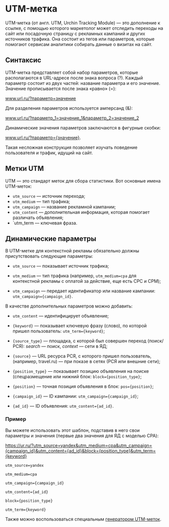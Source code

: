 # UTM-метка

UTM-метка (от англ. UTM, Urchin Tracking Module) — это дополнение к ссылке, с помощью 
которого маркетолог может отследить переходы на сайт или посадочную страницу с рекламных 
кампаний и других источников трафика. Она состоит из тегов или параметров, которые 
помогают сервисам аналитики собирать данные о визитах на сайт. 


## Синтаксис

UTM-метка представляет собой набор параметров, которые располагаются в URL-адресе 
после знака вопроса (?). Каждый параметр состоит из двух частей: название параметра 
и его значение. Значение прописывается после знака «равно» (=):

www.url.ru/?параметр=значение

Для разделения параметров используется амперсанд (&):

www.url.ru/?параметр_1=значение_1&параметр_2=значение_2

Динамические значения параметров заключаются в фигурные скобки:

www.url.ru/?параметр={значение}.

Такая несложная конструкция позволяет изучать поведение пользователя и трафик, идущий на сайт.


## Метки UTM

UTM — это стандарт меток для сбора статистики. Вот основные имена UTM-меток:

- `utm_source` — источник перехода;
- `utm_medium` — тип трафика;
- `utm_campaign` — название рекламной кампании;
- `utm_content` — дополнительная информация, которая помогает различать объявления;
- `utm_term — ключевая фраза.



## Динамические параметры

В UTM-метке для контекстной рекламы обязательно должны присутствовать следующие параметры:

- `utm_source` — показывает источник трафика;

- `utm_medium` — тип трафика (например, `utm_medium=cpa` для контекстной рекламы с оплатой за действие, еще есть CPC и СPM);

- `utm_campaign` — передает идентификатор или название кампании: `utm_campaign={campaign_id}`.

В качестве дополнительных параметров можно добавить:

- `utm_content` — идентифицирует объявление;

- `{keyword}` — показывает ключевую фразу (слово), по которой пришел пользователь: `utm_term={keyword}`;

- `{source_type}` — площадка, с которой был совершен переход (поиск/РСЯ): *search* — поиск, *context* — сети в ЯД;

- `{source}` — URL ресурса РСЯ, с которого пришел пользователь, (например, travel.ru) — при показе в сетях (РСЯ или внешние сети);

- `{position_type}` — показывает позицию объявления на поиске (спецразмещение или нижний блок: `block={position_type}`;

- `{position}` — точная позиция объявления в блок: `pos={position}`;

- `{campaign_id}` — ID кампании: `utm_campaign={campaign_id}`;

- `{ad_id}` — ID объявления: `utm_content={ad_id}`.


### Пример

Вы можете использовать этот шаблон, подставив в него свои параметры и значения (первые два значения для ЯД с моделью CPA):

https://ur.ru/?utm_source=yandex&utm_medium=cpa&utm_campaign={campaign_id}&utm_content={ad_id}&block={position_type}&utm_term={keyword}

```
utm_source=yandex

utm_medium=cpa

utm_campaign={campaign_id}

utm_content={ad_id}

block={position_type}

utm_term={keyword}
```

Также можно воспользоваться специальным [генератором UTM-меток](https://tools.yaroshenko.by/utm.php).
